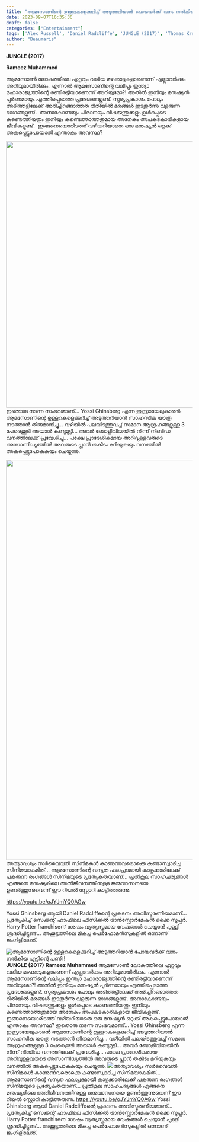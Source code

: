 ```yaml
---
title: "ആമസോണിന്റെ ഉള്ളറകളെക്കുറിച്ച് അടുത്തറിയാൻ പോയവർക്ക് വനം നൽകിയ എട്ടിന്റെ പണി !"
date: 2023-09-07T16:35:36
draft: false
categories: ["Entertainment"]
tags: ['Alex Russell', 'Daniel Radcliffe', 'JUNGLE (2017)', 'Thomas Kretschmann']
author: "Beaumaris"
---
```


<strong>JUNGLE (2017)</strong>

<strong>Rameez Muhammed</strong>

ആമസോൺ ലോകത്തിലെ ഏറ്റവും വലിയ മഴക്കാടുകളാണെന്ന് എല്ലാവർക്കും അറിയുമായിരിക്കും. എന്നാൽ ആമസോണിന്റെ വലിപ്പം ഇന്ത്യാ മഹാരാജ്യത്തിന്റെ രണ്ടിരട്ടിയാണെന്ന് അറിയുമോ?! അതിൽ ഇനിയും മനുഷ്യൻ പൂർണമായും എത്തിപ്പെടാത്ത പ്രദേശങ്ങളുണ്ട്. സൂര്യപ്രകാശം പോലും അടിത്തട്ടിലേക്ക് അരിച്ചിറങ്ങാത്തത രീതിയിൽ മരങ്ങൾ ഇടതൂർന്നു വളരുന്ന ഭാഗങ്ങളുണ്ട്.  അനാകോണ്ടയും പിരാനയും വിഷജന്തുക്കളും ഉൾപ്പെടെ കണ്ടെത്തിയതും ഇനിയും കണ്ടെത്താത്തതുമായ അനേകം അപകടകാരികളായ ജീവികളുണ്ട്.  ഇങ്ങനെയൊരിടത്ത് വഴിയറിയാതെ ഒരു മനുഷ്യൻ ഒറ്റക്ക് അകപ്പെട്ടുപോയാൽ എന്താകും അവസ്ഥ?

<img class="size-full wp-image-418297 aligncenter" src="https://cdn.boolokam.com/articles/2023/09/2e222.jpg" alt="" width="1200" height="720" /> ഇതൊരു നടന്ന സംഭവമാണ്... Yossi Ghinsberg എന്ന ഇസ്രായേലുകാരൻ ആമസോണിന്റെ ഉള്ളറകളെക്കുറിച്ച് അടുത്തറിയാൻ സാഹസിക യാത്ര നടത്താൻ തീരുമാനിച്ചു... വഴിയിൽ പലയിടത്തുവച്ച് സമാന ആഗ്രഹങ്ങളുള്ള 3 പേരെക്കൂടി അയാൾ കണ്ടുമുട്ടി... അവർ ബോളീവിയയിൽ നിന്ന് നിബിഡ വനത്തിലേക്ക് പ്രവേശിച്ചു... പക്ഷേ പ്രാദേശികമായ അറിവുള്ളവരുടെ അസാന്നിധ്യത്തിൽ അവരുടെ പ്ലാൻ തകിടം മറിയുകയും വനത്തിൽ അകപ്പെട്ടുപോകുകയും ചെയ്യുന്നു.

<img class="alignnone size-full wp-image-418298" src="https://cdn.boolokam.com/articles/2023/09/qddf.jpg" alt="" width="1920" height="1080" />അത്യാവശ്യം സർവൈവൽ സിനിമകൾ കാണുന്നവരൊക്കെ കണ്ടാസ്വാദിച്ച സിനിമയാകുമിത്... ആമസോണിന്റെ വന്യത ഫലപ്രദമായി കാഴ്ചക്കാരിലേക്ക് പകരുന്ന രംഗങ്ങൾ സിനിമയുടെ പ്രത്യേകതയാണ്... പ്രതികൂല സാഹചര്യങ്ങൾ എങ്ങനെ മനുഷ്യരിലെ അതിജീവനത്തിനുള്ള ജന്മവാസനയെ ഉണർത്തുന്നുവെന്ന് ഈ റിയൽ സ്റ്റോറി കാട്ടിത്തരുന്നു.

https://youtu.be/oJYJmYQ0AGw

Yossi Ghinsberg ആയി Daniel Radcliffeന്റെ പ്രകടനം അവിസ്മരണീയമാണ്... പ്രത്യേകിച്ച് സെക്കന്റ്‌ ഹാഫിലെ ഫിസിക്കൽ ട്രാൻസ്ഫോർമേഷൻ ഒക്കെ സൂപ്പർ. Harry Potter franchiseന് ശേഷം വ്യത്യസ്തമായ വേഷങ്ങൾ ചെയ്യാൻ പുള്ളി ശ്രദ്ധിച്ചിട്ടുണ്ട്... അക്കൂട്ടത്തിലെ മികച്ച പെർഫോമൻസുകളിൽ ഒന്നാണ് ജംഗിളിലേത്.


![ആമസോണിന്റെ ഉള്ളറകളെക്കുറിച്ച് അടുത്തറിയാൻ പോയവർക്ക് വനം നൽകിയ എട്ടിന്റെ പണി !](https://cdn.boolokam.com/articles/2023/09/2e222.jpg)**JUNGLE (2017)** **Rameez Muhammed** ആമസോൺ ലോകത്തിലെ ഏറ്റവും വലിയ മഴക്കാടുകളാണെന്ന് എല്ലാവർക്കും അറിയുമായിരിക്കും. എന്നാൽ ആമസോണിന്റെ വലിപ്പം ഇന്ത്യാ മഹാരാജ്യത്തിന്റെ രണ്ടിരട്ടിയാണെന്ന് അറിയുമോ?! അതിൽ ഇനിയും മനുഷ്യൻ പൂർണമായും എത്തിപ്പെടാത്ത പ്രദേശങ്ങളുണ്ട്. സൂര്യപ്രകാശം പോലും അടിത്തട്ടിലേക്ക് അരിച്ചിറങ്ങാത്തത രീതിയിൽ മരങ്ങൾ ഇടതൂർന്നു വളരുന്ന ഭാഗങ്ങളുണ്ട്. അനാകോണ്ടയും പിരാനയും വിഷജന്തുക്കളും ഉൾപ്പെടെ കണ്ടെത്തിയതും ഇനിയും കണ്ടെത്താത്തതുമായ അനേകം അപകടകാരികളായ ജീവികളുണ്ട്. ഇങ്ങനെയൊരിടത്ത് വഴിയറിയാതെ ഒരു മനുഷ്യൻ ഒറ്റക്ക് അകപ്പെട്ടുപോയാൽ എന്താകും അവസ്ഥ? ഇതൊരു നടന്ന സംഭവമാണ്... Yossi Ghinsberg എന്ന ഇസ്രായേലുകാരൻ ആമസോണിന്റെ ഉള്ളറകളെക്കുറിച്ച് അടുത്തറിയാൻ സാഹസിക യാത്ര നടത്താൻ തീരുമാനിച്ചു... വഴിയിൽ പലയിടത്തുവച്ച് സമാന ആഗ്രഹങ്ങളുള്ള 3 പേരെക്കൂടി അയാൾ കണ്ടുമുട്ടി... അവർ ബോളീവിയയിൽ നിന്ന് നിബിഡ വനത്തിലേക്ക് പ്രവേശിച്ചു... പക്ഷേ പ്രാദേശികമായ അറിവുള്ളവരുടെ അസാന്നിധ്യത്തിൽ അവരുടെ പ്ലാൻ തകിടം മറിയുകയും വനത്തിൽ അകപ്പെട്ടുപോകുകയും ചെയ്യുന്നു. ![](https://cdn.boolokam.com/articles/2023/09/qddf.jpg)അത്യാവശ്യം സർവൈവൽ സിനിമകൾ കാണുന്നവരൊക്കെ കണ്ടാസ്വാദിച്ച സിനിമയാകുമിത്... ആമസോണിന്റെ വന്യത ഫലപ്രദമായി കാഴ്ചക്കാരിലേക്ക് പകരുന്ന രംഗങ്ങൾ സിനിമയുടെ പ്രത്യേകതയാണ്... പ്രതികൂല സാഹചര്യങ്ങൾ എങ്ങനെ മനുഷ്യരിലെ അതിജീവനത്തിനുള്ള ജന്മവാസനയെ ഉണർത്തുന്നുവെന്ന് ഈ റിയൽ സ്റ്റോറി കാട്ടിത്തരുന്നു. https://youtu.be/oJYJmYQ0AGw Yossi Ghinsberg ആയി Daniel Radcliffeന്റെ പ്രകടനം അവിസ്മരണീയമാണ്... പ്രത്യേകിച്ച് സെക്കന്റ്‌ ഹാഫിലെ ഫിസിക്കൽ ട്രാൻസ്ഫോർമേഷൻ ഒക്കെ സൂപ്പർ. Harry Potter franchiseന് ശേഷം വ്യത്യസ്തമായ വേഷങ്ങൾ ചെയ്യാൻ പുള്ളി ശ്രദ്ധിച്ചിട്ടുണ്ട്... അക്കൂട്ടത്തിലെ മികച്ച പെർഫോമൻസുകളിൽ ഒന്നാണ് ജംഗിളിലേത്.
